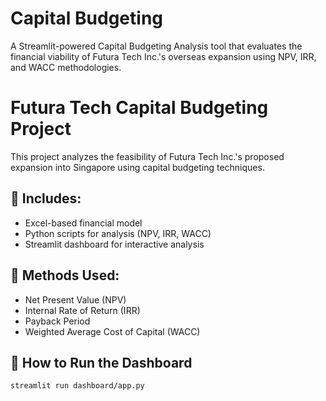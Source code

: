 # Capital Budgeting
A Streamlit-powered Capital Budgeting Analysis tool that evaluates the financial viability of Futura Tech Inc.'s overseas expansion using NPV, IRR, and WACC methodologies.

# Futura Tech Capital Budgeting Project

This project analyzes the feasibility of Futura Tech Inc.'s proposed expansion into Singapore using capital budgeting techniques.

## 🧾 Includes:
- Excel-based financial model
- Python scripts for analysis (NPV, IRR, WACC)
- Streamlit dashboard for interactive analysis

## 🧠 Methods Used:
- Net Present Value (NPV)
- Internal Rate of Return (IRR)
- Payback Period
- Weighted Average Cost of Capital (WACC)

## 🚀 How to Run the Dashboard
```bash
streamlit run dashboard/app.py
